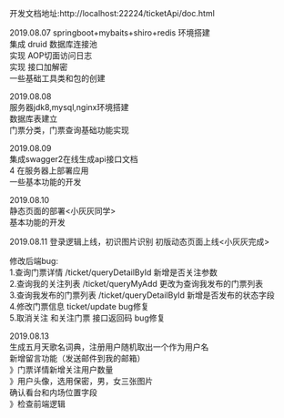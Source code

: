 开发文档地址:http://localhost:22224/ticketApi/doc.html<br>

2019.08.07
springboot+mybaits+shiro+redis 环境搭建<br>
集成 druid 数据库连接池<br>
实现 AOP切面访问日志<br>
实现 接口加解密<br>
一些基础工具类和包的创建<br>


2019.08.08<br>
服务器jdk8,mysql,nginx环境搭建<br>
数据库表建立<br>
门票分类，门票查询基础功能实现<br>

2019.08.09<br>
集成swagger2在线生成api接口文档<br>4
在服务器上部署应用<br>
一些基本功能的开发<br>

2019.08.10<br>
静态页面的部署<小灰灰同学><br>
基本功能的开发<br>

2019.08.11
登录逻辑上线，初识图片识别
初版动态页面上线<小灰灰完成><br>

修改后端bug:<br>
1.查询门票详情  /ticket/queryDetailById 新增是否关注参数<br>
2.查询我的关注列表  /ticket/queryMyAdd 更改为查询我发布的门票列表<br>
3.查询我发布的门票列表 /ticket/queryDetailById 新增是否发布的状态字段<br>
4.修改门票信息 ticket/update bug修复<br>
5.取消关注 和关注门票 接口返回码 bug修复<br>


2019.08.13<br>
生成五月天歌名词典，注册用户随机取出一个作为用户名<br>
新增留言功能（发送邮件到我的邮箱）<br>
》门票详情新增关注用户数量<br>
》用户头像，选用保密，男，女三张图片<br>
确认看台和内场位置字段<br>
》检查前端逻辑<br>

